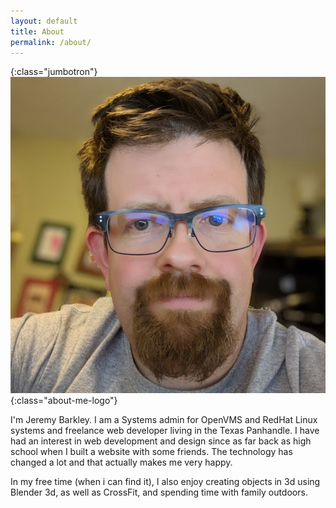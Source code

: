 ```yaml
---
layout: default
title: About
permalink: /about/
---
```

{:class="jumbotron"}
![alt text](/img/about-me.jpg "about-me.jpg"){:class="about-me-logo"}

I'm Jeremy Barkley. I am a Systems admin for OpenVMS and RedHat Linux systems and freelance web developer living in the Texas Panhandle. I have had an interest in web development and design since as far back as high school when I built a website with some friends. The technology has changed a lot and that actually makes me very happy. 



In my free time (when i can find it), I also enjoy creating objects in 3d using Blender 3d, as well as CrossFit, and spending time with family outdoors.
